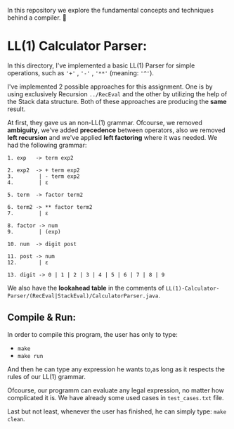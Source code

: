 In this repository we explore the fundamental concepts and techniques behind a compiler. :scroll:

# LL(1) Calculator Parser:

In this directory, I've implemented a basic LL(1) Parser for simple operations, such as `'+'` , `'-'` , `'**'` (meaning: `'^'`).

I've implemented 2 possible approaches for this assignment. One is by using exclusively Recursion `../RecEval` and the other by utilizing the help of the Stack data structure. Both of these approaches are producing the **same** result.

At first, they gave us an non-LL(1) grammar. Ofcourse, we removed **ambiguity**, we've added **precedence** between operators, also we removed **left recursion** and we've applied **left factoring** where it was needed.
We had the following grammar:


 ```
 1. exp   -> term exp2
 
 2. exp2  -> + term exp2
 3.        | - term exp2
 4.        | ε
 
 5. term  -> factor term2
 
 6. term2 -> ** factor term2
 7.        | ε
 
 8. factor -> num
 9.        | (exp)
 
 10. num  -> digit post
 
 11. post -> num  
 12.       | ε
 
 13. digit -> 0 | 1 | 2 | 3 | 4 | 5 | 6 | 7 | 8 | 9
 ```
 
 We also have the **lookahead table** in the comments of `LL(1)-Calculator-Parser/(RecEval|StackEval)/CalculatorParser.java`.
 
 ## Compile & Run:
 
 In order to compile this program, the user has only to type:
 
 *    `make`
 *    `make run`
 
 And then he can type any expression he wants to,as long as it respects the rules of our LL(1) grammar.
 
 Ofcourse, our programm can evaluate any legal expression, no matter how complicated it is.
 We have already some used cases in `test_cases.txt` file.

 Last but not least, whenever the user has finished, he can simply type: `make clean`.
